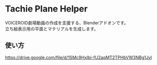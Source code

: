 # Tachie Plane Helper
VOICEROID劇場動画の作成を支援する、Blenderアドオンです。  
立ち絵表示用の平面とマテリアルを生成します。

## 使い方
https://drive.google.com/file/d/1SMc9Hxlbi-fU2aqMT2TPHbVW3NBg1Jyl
